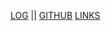 [LOG](https://github.com/narendradzulqarnain/os232/blob/master/TXT/mylog.txt) ||
[GITHUB](https://github.com/narendradzulqarnain/os232/)
[LINKS](https://github.com/narendradzulqarnain/os232/blob/master/links.md)
